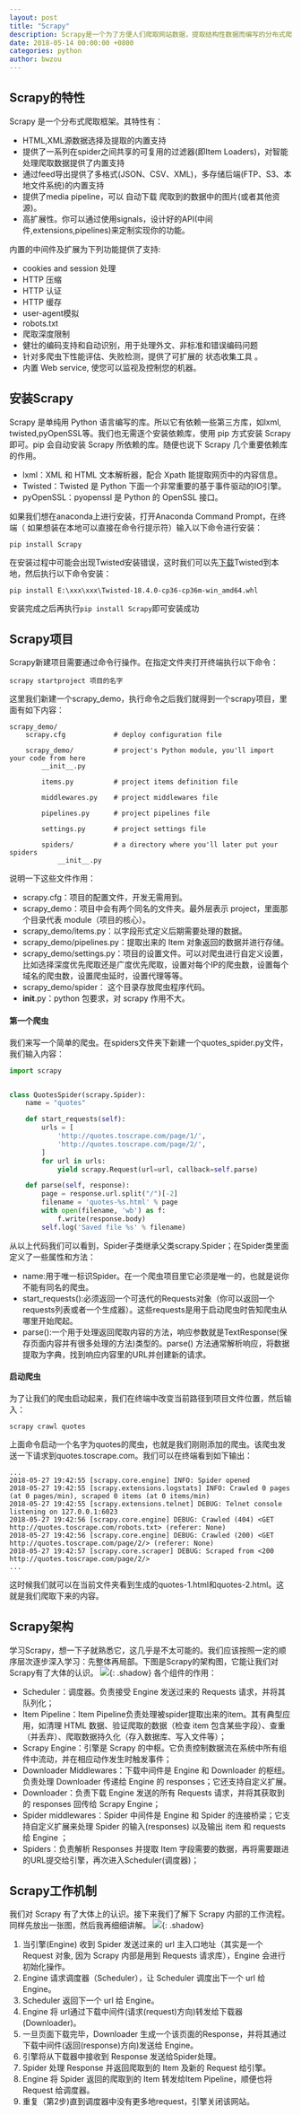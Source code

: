 ```yaml
---
layout: post
title: "Scrapy"
description: Scrapy是一个为了方便人们爬取网站数据，提取结构性数据而编写的分布式爬取框架。
date: 2018-05-14 00:00:00 +0800
categories: python
author: bwzou
---
```

## Scrapy的特性
Scrapy 是一个分布式爬取框架。其特性有：

- HTML,XML源数据选择及提取的内置支持
- 提供了一系列在spider之间共享的可复用的过滤器(即Item Loaders)，对智能处理爬取数据提供了内置支持
- 通过feed导出提供了多格式(JSON、CSV、XML)，多存储后端(FTP、S3、本地文件系统)的内置支持
- 提供了media pipeline，可以 自动下载 爬取到的数据中的图片(或者其他资源)。
- 高扩展性。你可以通过使用signals，设计好的API(中间件,extensions,pipelines)来定制实现你的功能。

内置的中间件及扩展为下列功能提供了支持:

- cookies and session 处理
- HTTP 压缩
- HTTP 认证
- HTTP 缓存
- user-agent模拟
- robots.txt
- 爬取深度限制
- 健壮的编码支持和自动识别，用于处理外文、非标准和错误编码问题
- 针对多爬虫下性能评估、失败检测，提供了可扩展的 状态收集工具 。
- 内置 Web service, 使您可以监视及控制您的机器。

## 安装Scrapy
Scrapy 是单纯用 Python 语言编写的库。所以它有依赖一些第三方库，如lxml, twisted,pyOpenSSL等。我们也无需逐个安装依赖库，使用 pip 方式安装 Scrapy 即可。pip 会自动安装 Scrapy 所依赖的库。随便也说下 Scrapy 几个重要依赖库的作用。

- lxml：XML 和 HTML 文本解析器，配合 Xpath 能提取网页中的内容信息。
- Twisted：Twisted 是 Python 下面一个非常重要的基于事件驱动的IO引擎。
- pyOpenSSL：pyopenssl 是 Python 的 OpenSSL 接口。

如果我们想在anaconda上进行安装，打开Anaconda Command Prompt，在终端（ 如果想装在本地可以直接在命令行提示符）输入以下命令进行安装：
```
pip install Scrapy
```
在安装过程中可能会出现Twisted安装错误，这时我们可以先[下载](https://www.lfd.uci.edu/~gohlke/pythonlibs/)Twisted到本地，然后执行以下命令安装：
```
pip install E:\xxx\xxx\Twisted-18.4.0-cp36-cp36m-win_amd64.whl
```
安装完成之后再执行`pip install Scrapy`即可安装成功

## Scrapy项目
Scrapy新建项目需要通过命令行操作。在指定文件夹打开终端执行以下命令：
```
scrapy startproject 项目的名字
```
这里我们新建一个scrapy_demo，执行命令之后我们就得到一个scrapy项目，里面有如下内容：
```
scrapy_demo/
    scrapy.cfg            # deploy configuration file

    scrapy_demo/          # project's Python module, you'll import your code from here
        __init__.py

        items.py          # project items definition file

        middlewares.py    # project middlewares file

        pipelines.py      # project pipelines file

        settings.py       # project settings file

        spiders/          # a directory where you'll later put your spiders
            __init__.py
```
说明一下这些文件作用：

- scrapy.cfg：项目的配置文件，开发无需用到。
- scrapy_demo：项目中会有两个同名的文件夹。最外层表示 project，里面那个目录代表 module（项目的核心）。
- scrapy_demo/items.py：以字段形式定义后期需要处理的数据。
- scrapy_demo/pipelines.py：提取出来的 Item 对象返回的数据并进行存储。
- scrapy_demo/settings.py：项目的设置文件。可以对爬虫进行自定义设置，比如选择深度优先爬取还是广度优先爬取，设置对每个IP的爬虫数，设置每个域名的爬虫数，设置爬虫延时，设置代理等等。
- scrapy_demo/spider： 这个目录存放爬虫程序代码。
- __init__.py：python 包要求，对 scrapy 作用不大。

#### 第一个爬虫
我们来写一个简单的爬虫。在spiders文件夹下新建一个quotes_spider.py文件，我们输入内容：
```python
import scrapy


class QuotesSpider(scrapy.Spider):
    name = "quotes"

    def start_requests(self):
        urls = [
            'http://quotes.toscrape.com/page/1/',
            'http://quotes.toscrape.com/page/2/',
        ]
        for url in urls:
            yield scrapy.Request(url=url, callback=self.parse)

    def parse(self, response):
        page = response.url.split("/")[-2]
        filename = 'quotes-%s.html' % page
        with open(filename, 'wb') as f:
            f.write(response.body)
        self.log('Saved file %s' % filename)
```
从以上代码我们可以看到，Spider子类继承父类scrapy.Spider；在Spider类里面定义了一些属性和方法：

- name:用于唯一标识Spider。在一个爬虫项目里它必须是唯一的，也就是说你不能有同名的爬虫。
- start_requests():必须返回一个可迭代的Requests对象（你可以返回一个requests列表或者一个生成器）。这些requests是用于启动爬虫时告知爬虫从哪里开始爬起。
- parse():一个用于处理返回爬取内容的方法，响应参数就是TextResponse(保存页面内容并有很多处理的方法)类型的。parse() 方法通常解析响应，将数据提取为字典，找到响应内容里的URL并创建新的请求。

#### 启动爬虫
为了让我们的爬虫启动起来，我们在终端中改变当前路径到项目文件位置，然后输入：
```
scrapy crawl quotes
```
上面命令启动一个名字为quotes的爬虫，也就是我们刚刚添加的爬虫。该爬虫发送一下请求到quotes.toscrape.com。我们可以在终端看到如下输出：
```
...
2018-05-27 19:42:55 [scrapy.core.engine] INFO: Spider opened
2018-05-27 19:42:55 [scrapy.extensions.logstats] INFO: Crawled 0 pages (at 0 pages/min), scraped 0 items (at 0 items/min)
2018-05-27 19:42:55 [scrapy.extensions.telnet] DEBUG: Telnet console listening on 127.0.0.1:6023
2018-05-27 19:42:56 [scrapy.core.engine] DEBUG: Crawled (404) <GET http://quotes.toscrape.com/robots.txt> (referer: None)
2018-05-27 19:42:56 [scrapy.core.engine] DEBUG: Crawled (200) <GET http://quotes.toscrape.com/page/2/> (referer: None)
2018-05-27 19:42:57 [scrapy.core.scraper] DEBUG: Scraped from <200 http://quotes.toscrape.com/page/2/>
...
```
这时候我们就可以在当前文件夹看到生成的quotes-1.html和quotes-2.html。这就是我们爬取下来的内容。

## Scrapy架构
学习Scrapy，想一下子就熟悉它，这几乎是不太可能的。我们应该按照一定的顺序层次逐步深入学习：先整体再局部。下图是Scrapy的架构图，它能让我们对Scrapy有了大体的认识。
![]({{site.baseurl}}/images/20180514_scrapy_architecture.png){: .shadow}
各个组件的作用：

- Scheduler：调度器。负责接受 Engine 发送过来的 Requests 请求，并将其队列化；
- Item Pipeline：Item Pipeline负责处理被spider提取出来的item。其有典型应用，如清理 HTML 数据、验证爬取的数据（检查 item 包含某些字段）、查重（并丢弃）、爬取数据持久化（存入数据库、写入文件等）；
- Scrapy Engine：引擎是 Scrapy 的中枢。它负责控制数据流在系统中所有组件中流动，并在相应动作发生时触发事件；
- Downloader Middlewares：下载中间件是 Engine 和 Downloader 的枢纽。负责处理 Downloader 传递给 Engine 的 responses；它还支持自定义扩展。
- Downloader：负责下载 Engine 发送的所有 Requests 请求，并将其获取到的 responses 回传给 Scrapy Engine；
- Spider middlewares：Spider 中间件是 Engine 和 Spider 的连接桥梁；它支持自定义扩展来处理 Spider 的输入(responses) 以及输出 item 和 requests 给 Engine ；
- Spiders：负责解析 Responses 并提取 Item 字段需要的数据，再将需要跟进的URL提交给引擎，再次进入Scheduler(调度器)；

## Scrapy工作机制
我们对 Scrapy 有了大体上的认识。接下来我们了解下 Scrapy 内部的工作流程。同样先放出一张图，然后我再细细讲解。
![]({{site.baseurl}}/images/20180514_scrapy_scheduler.png){: .shadow}

1. 当引擎(Engine) 收到 Spider 发送过来的 url 主入口地址（其实是一个 Request 对象, 因为 Scrapy 内部是用到 Requests 请求库），Engine 会进行初始化操作。
2. Engine 请求调度器（Scheduler），让 Scheduler 调度出下一个 url 给 Engine。
3. Scheduler 返回下一个 url 给 Engine。
4. Engine 将 url通过下载中间件(请求(request)方向)转发给下载器(Downloader)。
5. 一旦页面下载完毕，Downloader 生成一个该页面的Response，并将其通过下载中间件(返回(response)方向)发送给 Engine。
6. 引擎将从下载器中接收到 Response 发送给Spider处理。
7. Spider 处理 Response 并返回爬取到的 Item 及新的 Request 给引擎。
8. Engine 将 Spider 返回的爬取到的 Item 转发给Item Pipeline，顺便也将 Request 给调度器。
9. 重复（第2步)直到调度器中没有更多地request，引擎关闭该网站。


<style>.shadow{
    box-shadow: 2px 2px 5px #aaa;
    border-radius: 0;
    margin-top: 1em;
    margin-bottom: 1em;
}</style>





